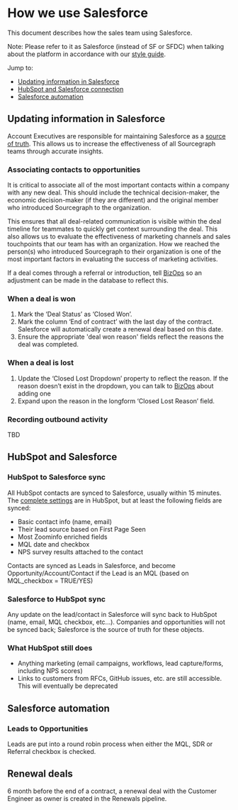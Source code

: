 # How we use Salesforce

This document describes how the sales team using Salesforce. 

Note: Please refer to it as Salesforce (instead of SF or SFDC) when talking about the platform in accordance with our [style guide](../communication/style_guide.md#jargon-and-acronyms). 

Jump to:
- [Updating information in Salesforce](#updating-information-in-salesforce)
- [HubSpot and Salesforce connection](#hubspot-and-salesforce-connection)
- [Salesforce automation](#salesforce-automation)

## Updating information in Salesforce

Account Executives are responsible for maintaining Salesforce as a [source of truth](https://about.sourcegraph.com/handbook/communication#sources-of-truth). This allows us to increase the effectiveness of all Sourcegraph teams through accurate insights.

### Associating contacts to opportunities

It is critical to associate all of the most important contacts within a company with any new deal. This should include the technical decision-maker, the economic decision-maker (if they are different) and the original member who introduced Sourcegraph to the organization.

This ensures that all deal-related communication is visible within the deal timeline for teammates to quickly get context surrounding the deal. This also allows us to evaluate the effectiveness of marketing channels and sales touchpoints that our team has with an organization. How we reached the person(s) who introduced Sourcegraph to their organization is one of the most important factors in evaluating the success of marketing activities.

If a deal comes through a referral or introduction, tell [BizOps](../bizops/index.md) so an adjustment can be made in the database to reflect this.

### When a deal is won
1. Mark the ‘Deal Status’ as ‘Closed Won’. 
1. Mark the column ‘End of contract’ with the last day of the contract. Salesforce will automatically create a renewal deal based on this date. 
1. Ensure the appropriate 'deal won reason' fields reflect the reasons the deal was completed. 

### When a deal is lost
1. Update the ‘Closed Lost Dropdown’ property to reflect the reason. If the reason doesn’t exist in the dropdown, you can talk to [BizOps](../bizops/index.md) about adding one
1. Expand upon the reason in the longform ‘Closed Lost Reason’ field.

### Recording outbound activity

TBD

## HubSpot and Salesforce

### HubSpot to Salesforce sync

All HubSpot contacts are synced to Salesforce, usually within 15 minutes. The [complete settings](https://app.hubspot.com/integrations-settings/2762526/installed/salesforce/contacts) are in HubSpot, but at least the following fields are synced:
- Basic contact info (name, email)
- Their lead source based on First Page Seen
- Most Zoominfo enriched fields
- MQL date and checkbox
- NPS survey results attached to the contact

Contacts are synced as Leads in Salesforce, and become Opportunity/Account/Contact if the Lead is an MQL (based on MQL_checkbox = TRUE/YES)

### Salesforce to HubSpot sync

Any update on the lead/contact in Salesforce will sync back to HubSpot (name, email, MQL checkbox, etc...). Companies and opportunities will not be synced back; Salesforce is the source of truth for these objects. 

### What HubSpot still does

- Anything marketing (email campaigns, workflows, lead capture/forms, including NPS scores)
- Links to customers from RFCs, GitHub issues, etc. are still accessible. This will eventually be deprecated

## Salesforce automation

### Leads to Opportunities

Leads are put into a round robin process when either the MQL, SDR or Referral checkbox is checked. 

## Renewal deals

6 month before the end of a contract, a renewal deal with the Customer Engineer as owner is created in the Renewals pipeline.
